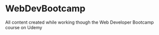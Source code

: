 # WebDevBootcamp
All content created while working though the Web Developer Bootcamp course on Udemy
